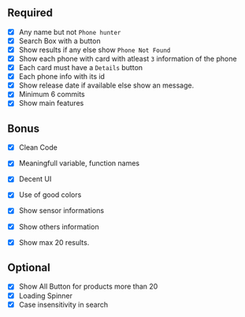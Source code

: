 ## Required
- [x] Any name but not `Phone hunter`
- [x] Search Box with a button
- [x] Show results if any else show `Phone Not Found`
- [x] Show each phone with card with atleast `3` information of the phone
- [x] Each card must have a `Details` button
- [x] Each phone info with its id
- [x] Show release date if available else show an message. 
- [x] Minimum 6 commits
- [x] Show main features

## Bonus
- [x] Clean Code
- [x] Meaningfull variable, function names
- [x] Decent UI
- [x] Use of good colors
- [x] Show sensor informations
- [x] Show others information
- [x] Show max 20 results.


## Optional
- [x] Show All Button for products more than 20
- [x] Loading Spinner
- [x] Case insensitivity in search
